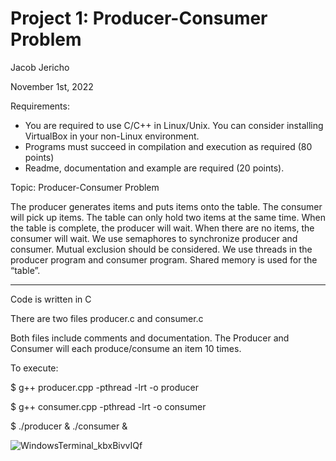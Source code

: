# Project 1: Producer-Consumer Problem 

Jacob Jericho

November 1st, 2022

Requirements:
-	You are required to use C/C++ in Linux/Unix. You can consider installing VirtualBox in your non-Linux environment.
-	Programs must succeed in compilation and execution as required (80 points)
-	Readme, documentation and example are required (20 points).

Topic: Producer-Consumer Problem

The producer generates items and puts items onto the table. The consumer will pick up items. The table can only hold two items at the same time. When the table is complete, the producer will wait. When there are no items, the consumer will wait. We use semaphores to synchronize producer and consumer.  Mutual exclusion should be considered. We use threads in the producer program and consumer program. Shared memory is used for the “table”.

---

Code is written in C

There are two files producer.c and consumer.c 

Both files include comments and documentation. 
The Producer and Consumer will each produce/consume an item 10 times. 

To execute:

$ g++ producer.cpp -pthread -lrt -o producer

$ g++ consumer.cpp -pthread -lrt -o consumer

$ ./producer & ./consumer &

![WindowsTerminal_kbxBivvIQf](https://user-images.githubusercontent.com/47755334/199391641-ed635de4-ea50-44fc-ace5-c76fdb4343ea.png)

